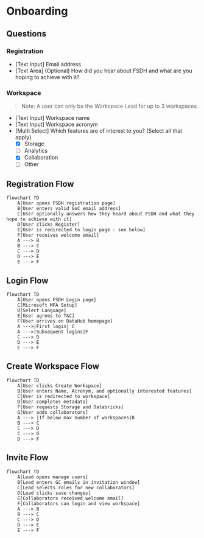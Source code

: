 # Onboarding

## Questions

### Registration

- [Text Input] Email address
- [Text Area] (Optional) How did you hear about FSDH and what are you hoping to achieve with it?

### Workspace

> Note: A user can only be the Workspace Lead for up to 3 workspaces.

- [Text Input] Workspace name
- [Text Input] Workspace acronym
- [Multi Select] Which features are of interest to you? (Select all that apply)
  - [x] Storage
  - [ ] Analytics
  - [x] Collaboration
  - [ ] Other

## Registration Flow
```mermaid
flowchart TD
    A[User opens FSDH registration page]
    B[User enters valid GoC email address]
    C[User optionally answers how they heard about FSDH and what they hope to achieve with it]
    D[User clicks Register]
    E[User is redirected to login page - see below]
    F[User receives welcome email]
    A ---> B
    B ---> C
    C ---> D
    D ---> E    
    E ---> F
```

## Login Flow
```mermaid
flowchart TD 
    A[User opens FSDH Login page]
    C[Microsoft MFA Setup]
    D[Select Language]
    E[User agrees to T&C]
    F[User arrives on DataHub homepage]
    A --->|First login| C
    A --->|Subsequent logins|F
    C ---> D
    D ---> E
    E ---> F

```

## Create Workspace Flow

```mermaid
flowchart TD
    A[User clicks Create Workspace]
    B[User enters Name, Acronym, and optionally interested features]
    C[User is redirected to workspace]
    D[User completes metadata]
    F[User requests Storage and Databricks]
    G[User adds collaborators]
    A ---> |If below max number of workspaces|B
    B ---> C
    C ---> D
    C ---> G
    D ---> F
```

## Invite Flow
```mermaid
flowchart TD
    A[Lead opens manage users]
    B[Lead enters GC emails in invitation window]
    C[Lead selects roles for new collaborators]
    D[Lead clicks save changes]
    E[Collaborators received welcome email]
    F[Collaborators can login and view workspace]
    A ---> B
    B ---> C
    C ---> D
    D ---> E
    E ---> F
```